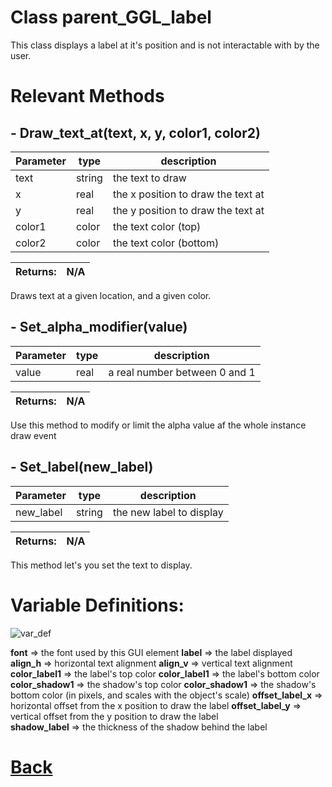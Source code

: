 # Class parent_GGL_label

This class displays a label at it's position and is not interactable with by the user.

# Relevant Methods

## - Draw_text_at(text, x, y, color1, color2)

| Parameter   |  type   |              description                   |
|--           |       --|--                                          |
|   text      | string  |           the text to draw                 |
|   x         | real    |      the x position to draw the text at    |
|   y         | real    |       the y position to draw the text at   |
|   color1    | color   |       the text color (top)                 |
|   color2    | color   |        the text color (bottom)              |

| Returns:  | N/A |
|--         |                             --|

Draws text at a given location, and a given color.

## - Set_alpha_modifier(value)

| Parameter   |  type   |              description                   |
|--           |       --|--                                          |
|   value      | real  |           a real number between 0 and 1     |

| Returns:  | N/A |
|--         |                             --|

Use this method to modify or limit the alpha value af the whole instance draw event

## - Set_label(new_label)

| Parameter   |  type   |              description                   |
|--           |       --|--                                          |
|   new_label      | string  |  the new label to display    |

| Returns:  | N/A |
|--         |                             --|

This method let's you set the text to display.

# Variable Definitions:

![var_def](https://github.com/Ced30/GML-GUI-Library-GGL-Documentation/blob/main/Images/API/GGL_instance/parent_GGL_label.png)

**font**                => the font used by this GUI element
**label**               => the label displayed
**align_h**             => horizontal text alignment
**align_v**             => vertical text alignment
**color_label1**        => the label's top color
**color_label1**        => the label's bottom color
**color_shadow1**       => the shadow's top color
**color_shadow1**       => the shadow's bottom color (in pixels, and scales with the object's scale)
**offset_label_x**      => horizontal offset from the x position to draw the label
**offset_label_y**      => vertical offset from the y position to draw the label	  
**shadow_label**        => the thickness of the shadow behind the label

# [Back](https://github.com/Ced30/GML-GUI-Library-GGL-Documentation/blob/main/API/Instance%20Classes.md)
